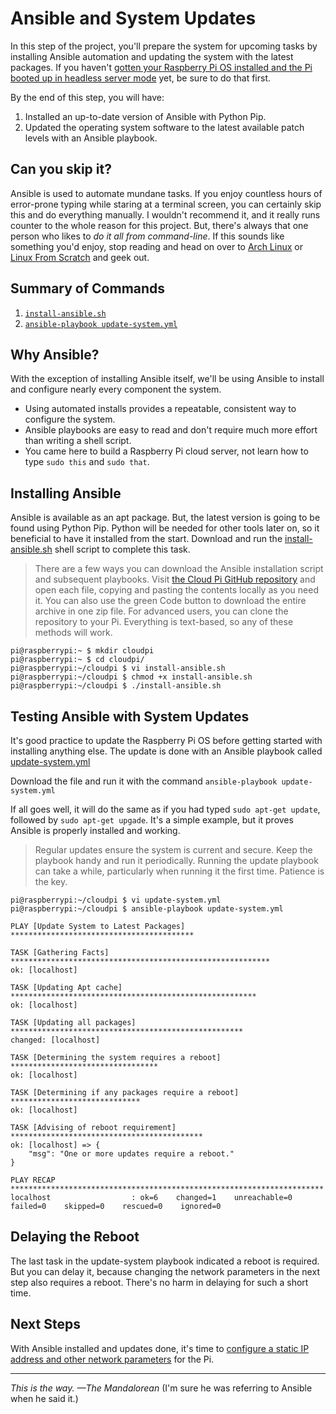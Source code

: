 # Ansible and System Updates
In this step of the project, you'll prepare the system for upcoming tasks by installing Ansible automation and updating the system with the latest packages. If you haven't [gotten your Raspberry Pi OS installed and the Pi booted up in headless server mode](install-hardware-and-os.md) yet, be sure to do that first.

By the end of this step, you will have:
1. Installed an up-to-date version of Ansible with Python Pip.
2. Updated the operating system software to the latest available patch levels with an Ansible playbook.

## Can you skip it?
Ansible is used to automate mundane tasks. If you enjoy countless hours of error-prone typing while staring at a terminal screen, you can certainly skip this and do everything manually. I wouldn't recommend it, and it really runs counter to the whole reason for this project. But, there's always that one person who likes to _do it all from command-line_. If this sounds like something you'd enjoy, stop reading and head on over to [Arch Linux](https://archlinux.org/) or [Linux From Scratch](https://www.linuxfromscratch.org/) and geek out.

## Summary of Commands
1. [`install-ansible.sh`](https://github.com/DavesCodeMusings/CloudPi/blob/main/install-ansible.sh)
2. [`ansible-playbook update-system.yml`](https://github.com/DavesCodeMusings/CloudPi/blob/main/update-system.yml)

## Why Ansible?
With the exception of installing Ansible itself, we'll be using Ansible to install and configure nearly every component the system.
* Using automated installs provides a repeatable, consistent way to configure the system.
* Ansible playbooks are easy to read and don't require much more effort than writing a shell script.
* You came here to build a Raspberry Pi cloud server, not learn how to type `sudo this` and `sudo that`.

## Installing Ansible
Ansible is available as an apt package. But, the latest version is going to be found using Python Pip. Python will be needed for other tools later on, so it beneficial to have it installed from the start. Download and run the [install-ansible.sh](https://github.com/DavesCodeMusings/CloudPi/blob/main/install-ansible.sh) shell script to complete this task.

> There are a few ways you can download the Ansible installation script and subsequent playbooks. Visit [the Cloud Pi GitHub repository](https://github.com/DavesCodeMusings/CloudPi) and open each file, copying and pasting the contents locally as you need it. You can also use the green Code button to download the entire archive in one zip file. For advanced users, you can clone the repository to your Pi. Everything is text-based, so any of these methods will work.

```
pi@raspberrypi:~ $ mkdir cloudpi
pi@raspberrypi:~ $ cd cloudpi/
pi@raspberrypi:~/cloudpi $ vi install-ansible.sh
pi@raspberrypi:~/cloudpi $ chmod +x install-ansible.sh
pi@raspberrypi:~/cloudpi $ ./install-ansible.sh
```

## Testing Ansible with System Updates
It's good practice to update the Raspberry Pi OS before getting started with installing anything else. The update is done with an Ansible playbook called [update-system.yml](https://github.com/DavesCodeMusings/CloudPi/blob/main/update-system.yml)

Download the file and run it with the command `ansible-playbook update-system.yml`

If all goes well, it will do the same as if you had typed `sudo apt-get update`, followed by `sudo apt-get upgade`. It's a simple example, but it proves Ansible is properly installed and working.

>Regular updates ensure the system is current and secure. Keep the playbook handy and run it periodically. Running the update playbook can take a while, particularly when running it the first time. Patience is the key.

```
pi@raspberrypi:~/cloudpi $ vi update-system.yml
pi@raspberrypi:~/cloudpi $ ansible-playbook update-system.yml

PLAY [Update System to Latest Packages] *****************************************

TASK [Gathering Facts] **********************************************************
ok: [localhost]

TASK [Updating Apt cache] *******************************************************
ok: [localhost]

TASK [Updating all packages] ****************************************************
changed: [localhost]

TASK [Determining the system requires a reboot] *********************************
ok: [localhost]

TASK [Determining if any packages require a reboot] *****************************
ok: [localhost]

TASK [Advising of reboot requirement] *******************************************
ok: [localhost] => {
    "msg": "One or more updates require a reboot."
}

PLAY RECAP **********************************************************************
localhost                  : ok=6    changed=1    unreachable=0    failed=0    skipped=0    rescued=0    ignored=0
```

## Delaying the Reboot
The last task in the update-system playbook indicated a reboot is required. But you can delay it, because changing the network parameters in the next step also requires a reboot. There's no harm in delaying for such a short time.

## Next Steps
With Ansible installed and updates done, it's time to [configure a static IP address and other network parameters](configure-static-network-params.md) for the Pi.

___

_This is the way. &mdash;The Mandalorean_ (I'm sure he was referring to Ansible when he said it.)
